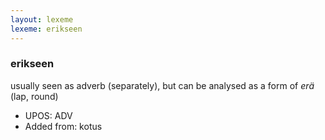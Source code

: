 ```yaml
---
layout: lexeme
lexeme: erikseen
---
```


###  erikseen

usually seen as adverb (separately), but can be analysed as a form of *erä* (lap, round)
* UPOS:  ADV
* Added from:  kotus

